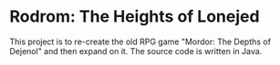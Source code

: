 # Rodrom: The Heights of Lonejed

This project is to re-create the old RPG game "Mordor: The Depths of Dejenol" and then expand on it.  The source code is written in Java.
